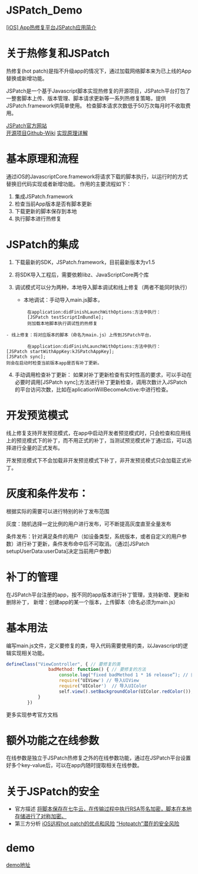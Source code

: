 # JSPatch_Demo

[[iOS] App热修复平台JSPatch应用简介](http://www.jianshu.com/p/7ffaf6f35c12)

# 关于热修复和JSPatch
热修复(hot patch)是指不升级app的情况下，通过加载网络脚本来为已上线的App替换或新增功能。

JSPatch是一个基于Javascript脚本实现热修复的开源项目，JSPatch平台打包了一整套脚本上传、版本管理、脚本请求更新等一系列热修复策略，提供JSPatch.framework供简单使用。
检查脚本请求次数低于50万次每月时不收取费用。

[JSPatch官方网站](http://jspatch.com/)	
[开源项目Github-Wiki](https://github.com/bang590/JSPatch/wiki)
[实现原理详解](https://github.com/bang590/JSPatch/wiki/JSPatch-%E5%AE%9E%E7%8E%B0%E5%8E%9F%E7%90%86%E8%AF%A6%E8%A7%A3)
	
# 基本原理和流程
通过iOS的JavascriptCore.framework将请求下载的脚本执行，以运行时的方式替换旧代码实现或者新增功能。
作用的主要流程如下：
1. 集成JSPatch.framework 
2. 检查当前App版本是否有脚本更新
3. 下载更新的脚本保存到本地
4. 执行脚本进行热修复 

# JSPatch的集成
1. 下载最新的SDK，JSPatch.framework，目前最新版本为v1.5
2.  将SDK导入工程后，需要依赖libz、JavaScriptCore两个库
3. 调试模式可以分为两种，本地导入脚本调试和线上修复（两者不能同时执行）
 
    - 本地调试：手动导入main.js脚本，
```objc
        在application:didFinishLaunchWithOptions:方法中执行：
		[JSPatch testScriptInBundle];
		则加载本地脚本执行调试性的热修复
```
    - 线上修复：将对应版本的脚本（命名为main.js）上传到JSPatch平台，
```objc
		在application:didFinishLaunchWithOptions:方法中执行：
[JSPatch startWithAppKey:kJSPatchAppKey];
[JSPatch sync];
则会在启动时检查当前版本app是否有补丁更新。
```

4. 手动调用检查补丁更新：
	如果对补丁更新检查有实时性高的要求，可以手动在必要时调用[JSPatch sync];方法进行补丁更新检查，调用次数计入JSPatch的平台访问次数，比如在aplicationWillBecomeActive:中进行检查。

# 开发预览模式
线上修复支持开发预览模式，在app中启动开发者预览模式时，只会检查和应用线上的预览模式下的补丁，而不用正式的补丁，当测试预览模式补丁通过后，可以选择进行全量的正式发布。
 
开发预览模式下不会加载非开发预览模式下补丁，非开发预览模式只会加载正式补丁。

# 灰度和条件发布：
根据实际的需要可以进行特别的补丁发布范围
 
灰度：随机选择一定比例的用户进行发布，可不断提高灰度直至全量发布
 
条件发布：针对满足条件的用户（如设备类型，系统版本，或者自定义的用户参数）进行补丁更新，条件发布命中后不可取消。（通过[JSPatch setupUserData:userData]决定当前用户参数）


# 补丁的管理
在JSPatch平台注册的app，按不同的app版本进行补丁管理，支持新增、更新和删除补丁，
新增：创建app的某一个版本，上传脚本（命名必须为main.js）


# 基本用法
编写main.js文件，定义要修复的类，导入代码需要使用的类，以Javascript的逻辑实现相关功能。
```javascript
defineClass("ViewController", { // 要修复的类
                badMethod: function() { // 要修复的方法
                    console.log("fixed badMethod 1 * 16 release”); // 打印
                    require(‘UIView') // 导入UIView
                    require(‘UIColor')  // 导入UIColor
                    self.view().setBackgroundColor(UIColor.redColor()); // 修改背景颜色
            }
        })
```
更多实现参考官方文档

# 额外功能之在线参数
在线参数是独立于JSPatch热修复之外的在线参数功能，通过在JSPatch平台设置好多个key-value后，可以在app内随时提取相关在线参数。

# 关于JSPatch的安全
- 官方描述
	[将脚本保存在七牛云，在传输过程中执行RSA签名加密，脚本在本地存储进行了对称加密。](http://jspatch.com/Docs/security)		
- 第三方分析
	[iOS远程hot patch的优点和风险](http://drops.wooyun.org/tips/13248)
	[“Hotpatch”潜在的安全风险](http://www.2cto.com/Article/201606/519426.html)
# demo
[demo地址](https://github.com/beforeold/JSPatch_Demo)
